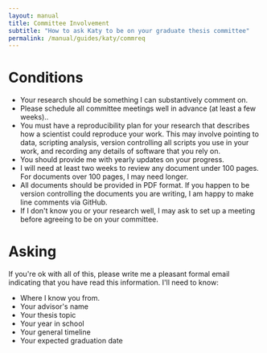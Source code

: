 ```yaml
---
layout: manual
title: Committee Involvement 
subtitle: "How to ask Katy to be on your graduate thesis committee"
permalink: /manual/guides/katy/commreq
---
```


# Conditions

- Your research should be something I can substantively comment on. 
- Please schedule all committee meetings well in advance (at least a few weeks)..
- You must have a reproducibility plan for your research that describes how a 
  scientist could reproduce your work. This may involve pointing to data, 
  scripting analysis, version controlling all scripts you use in your work, and 
  recording any details of software that you rely on.
- You should provide me with yearly updates on your progress.
- I will need at least two weeks to review any document under 100 pages. For 
  documents over 100 pages, I may need longer. 
- All documents should be provided in PDF format. If you happen to be version 
  controlling the documents you are writing, I am happy to make line comments 
  via GitHub.
- If I don't know you or your research well, I may ask to set up a meeting 
  before agreeing to be on your committee.

# Asking

If you're ok with all of this, please write me a pleasant formal email indicating that you have read this 
information. I'll need to know:

- Where I know you from.
- Your advisor's name
- Your thesis topic
- Your year in school
- Your general timeline
- Your expected graduation date

